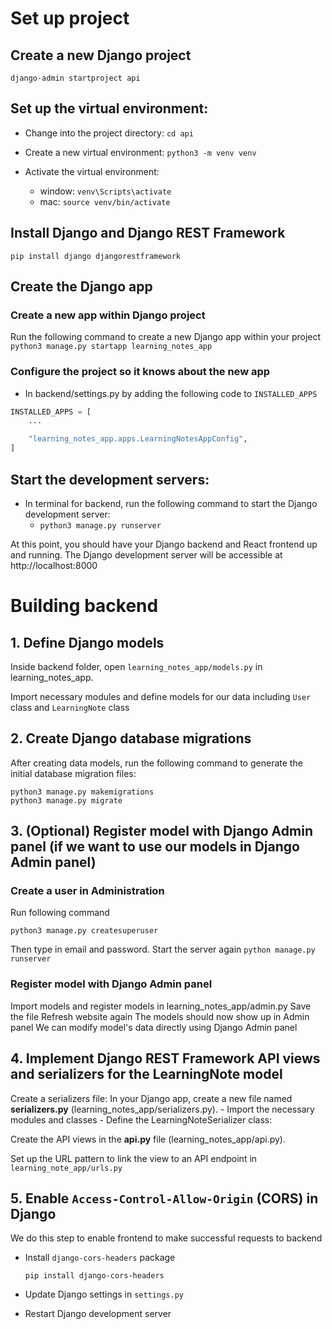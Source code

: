 # Set up project

## Create a new Django project
`django-admin startproject api`

## Set up the virtual environment:
- Change into the project directory:
`cd api`

- Create a new virtual environment:
`python3 -m venv venv`

- Activate the virtual environment:
     - window: `venv\Scripts\activate`
     - mac: `source venv/bin/activate`

## Install Django and Django REST Framework
`pip install django djangorestframework`

## Create the Django app
### Create a new app within Django project
Run the following command to create a new Django app within your project
`python3 manage.py startapp learning_notes_app`

### Configure the project so it knows about the new app
- In backend/settings.py by adding the following code to `INSTALLED_APPS`

```python
INSTALLED_APPS = [
    ...

    "learning_notes_app.apps.LearningNotesAppConfig",
]
```

## Start the development servers:
- In terminal for backend, run the following command to start the Django development server:
     - `python3 manage.py runserver`

At this point, you should have your Django backend and React frontend up and running. The Django development server will be accessible at http://localhost:8000

# Building backend

## 1. Define Django models
Inside backend folder, open `learning_notes_app/models.py` in learning_notes_app.

Import necessary modules and define models for our data including `User` class and `LearningNote` class

## 2. Create Django database migrations
After creating data models, run the following command to generate the initial database migration files:
```
python3 manage.py makemigrations
python3 manage.py migrate
```

## 3. (Optional) Register model with Django Admin panel (if we want to use our models in Django Admin panel)

### Create a user in Administration
Run following command

```
python3 manage.py createsuperuser
```

Then type in email and password. Start the server again `python manage.py runserver`

### Register model with Django Admin panel
Import models and register models in learning_notes_app/admin.py
Save the file
Refresh website again
The models should now show up in Admin panel
We can modify model's data directly using Django Admin panel

## 4. Implement Django REST Framework API views and serializers for the LearningNote model
Create a serializers file: In your Django app, create a new file named **serializers.py** (learning_notes_app/serializers.py).
     - Import the necessary modules and classes
     - Define the LearningNoteSerializer class:

Create the API views in the **api.py** file (learning_notes_app/api.py).

Set up the URL pattern to link the view to an API endpoint in `learning_note_app/urls.py`

## 5. Enable `Access-Control-Allow-Origin` (CORS) in Django
We do this step to enable frontend to make successful requests to backend
- Install `django-cors-headers` package
     ```
     pip install django-cors-headers
     ```

- Update Django settings in `settings.py`
- Restart Django development server
